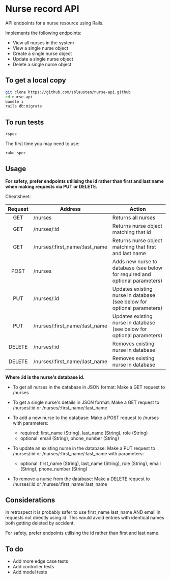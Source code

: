 # Nurse record API

API endpoints for a nurse resource using Rails.

Implements the following endpoints:
* View all nurses in the system
* View a single nurse object
* Create a single nurse object
* Update a single nurse object
* Delete a single nurse object

## To get a local copy

```bash
git clone https://github.com/sblausten/nurse-api.github
cd nurse-api
bundle i
rails db:migrate
```

## To run tests

```bash
rspec
```

The first time you may need to use:
```bash
rake spec
```

## Usage
**For safety, prefer endpoints utilising the id rather than first and last name when making requests via PUT or DELETE.**

Cheatsheet:

| Request | Address | Action |
|:-:|---|---|
| GET | /nurses | Returns all nurses |
| GET | /nurses/:id | Returns nurse object matching that id  |
| GET | /nurses/:first_name/:last_name | Returns nurse object matching that first and last name  |
| POST | /nurses | Adds new nurse to database (see below for required and optional parameters) |
| PUT | /nurses/:id | Updates existing nurse in database (see below for optional parameters) |
| PUT | /nurses/:first_name/:last_name | Updates existing nurse in database (see below for optional parameters) |
| DELETE | /nurses/:id | Removes existing nurse in database |
| DELETE | /nurses/:first_name/:last_name | Removes existing nurse in database |

**Where :id is the nurse's database id.**

- To get all nurses in the database in JSON format:
Make a GET request to /nurses

- To get a single nurse's details in JSON format:
Make a GET request to /nurses/:id or /nurses/:first_name/:last_name

- To add a new nurse to the database:
Make a POST request to /nurses with parameters:
  - required: first_name (String), last_name (String), role (String)
  - optional: email (String), phone_number (String)

- To update an existing nurse in the database:
Make a PUT request to /nurses/:id or /nurses/:first_name/:last_name with parameters:
  - optional: first_name (String), last_name (String), role (String), email (String), phone_number (String)

- To remove a nurse from the database:
Make a DELETE request to /nurses/:id or /nurses/:first_name/:last_name

## Considerations
In retrospect it is probably safer to use first_name last_name AND email in requests not directly using id. This would avoid entries with identical names both getting deleted by accident. 

For safety, prefer endpoints utilising the id rather than first and last name.

## To do
- Add more edge case tests
- Add controller tests
- Add model tests
